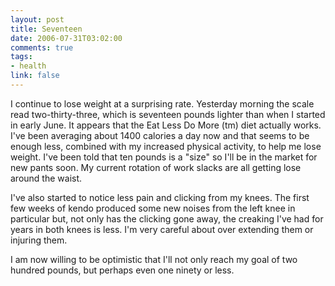 ```yaml
--- 
layout: post
title: Seventeen
date: 2006-07-31T03:02:00
comments: true
tags:
- health
link: false
---
```

I continue to lose weight at a surprising rate. Yesterday morning the scale read two-thirty-three, which is seventeen pounds lighter than when I started in early June. It appears that the Eat Less Do More (tm) diet actually works. I've been averaging about 1400 calories a day now and that seems to be enough less, combined with my increased physical activity, to help me lose weight. I've been told that ten pounds is a "size" so I'll be in the market for new pants soon. My current rotation of work slacks are all getting lose around the waist.

I've also started to notice less pain and clicking from my knees. The first few weeks of kendo produced some new noises from the left knee in particular but, not only has the clicking gone away, the creaking I've had for years in both knees is less. I'm very careful about over extending them or injuring them.

I am now willing to be optimistic that I'll not only reach my goal of two hundred pounds, but perhaps even one ninety or less.
